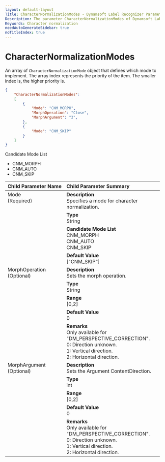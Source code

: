 ```yaml
---
layout: default-layout
Title: CharacterNormalizationModes - Dynamsoft Label Recognizer Parameters
Description: The parameter CharacterNormalizationModes of Dynamsoft Label Recognizer defines how to normalize the characters.
Keywords: Character normalization
needAutoGenerateSidebar: true
noTitleIndex: true
---
```


# CharacterNormalizationModes

An array of `CharacterNormalizationMode` object that defines which mode to implement. The array index represents the priority of the item. The smaller index is, the higher priority is.

```json
{
    "CharacterNormalizationModes": 
    [
        {
            "Mode": "CNM_MORPH",
            "MorphOperation": "Close",
            "MorphArgument": "3",
        },
        {
            "Mode": "CNM_SKIP"
        }
    ]
}
```

Candidate Mode List

- CNM_MORPH
- CNM_AUTO
- CNM_SKIP

<table style = "text-align:left">
    <thead>
        <tr>
            <th nowrap="nowrap">Child Parameter Name</th>
            <th nowrap="nowrap">Child Parameter Summary</th>
        </tr>
    </thead>
    <tr>
        <td rowspan = "4" style="vertical-align:text-top">Mode<br>(Required)</td>
        <td><b>Description</b><br>
            Specifies a mode for character normalization.
        </td>
    </tr>
    <tr>
        <td><b>Type</b><br>
            String
        </td>
    </tr>
    <tr>
        <td><b>Candidate Mode List</b>
                <br>CNM_MORPH
                <br>CNM_AUTO
                <br>CNM_SKIP
        </td>
    </tr>
    <tr>
        <td><b>Default Value</b><br>
            ["CNM_SKIP"]
        </td>
    </tr>
    <tr>
        <td rowspan = "5" style="vertical-align:text-top">MorphOperation<br>(Optional)</td>
        <td><b>Description</b><br>
            Sets the morph operation.
        </td>
    </tr>
    <tr>
        <td><b>Type</b><br>
            String
        </td>
    </tr>
    <tr>
        <td><b>Range</b><br>
            [0,2]
        </td>
    </tr>
    <tr>
        <td><b>Default Value</b><br>
            0
        </td>
    </tr>
    <tr>
        <td><b>Remarks</b><br>
            Only available for "DM_PERSPECTIVE_CORRECTION".<br>
            0: Direction unknown.<br>
            1: Vertical direction.<br>
            2: Horizontal direction.
        </td>
    </tr>
    <tr>
        <td rowspan = "5" style="vertical-align:text-top">MorphArgument<br>(Optional)</td>
        <td><b>Description</b><br>
            Sets the Argument ContentDirection.
        </td>
    </tr>
    <tr>
        <td><b>Type</b><br>
            int
        </td>
    </tr>
    <tr>
        <td><b>Range</b><br>
            [0,2]
        </td>
    </tr>
    <tr>
        <td><b>Default Value</b><br>
            0
        </td>
    </tr>
    <tr>
        <td><b>Remarks</b><br>
            Only available for "DM_PERSPECTIVE_CORRECTION".<br>
            0: Direction unknown.<br>
            1: Vertical direction.<br>
            2: Horizontal direction.
        </td>
    </tr>
</table>
